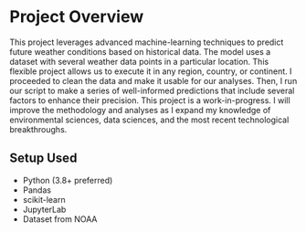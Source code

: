 # Project Overview

This project leverages advanced machine-learning techniques to predict future weather conditions based on historical data. The model uses a dataset with several weather data points in a particular location. This flexible project allows us to execute it in any region, country, or continent. I proceeded to clean the data and make it usable for our analyses. 
Then, I run our script to make a series of well-informed predictions that include several factors to enhance their precision. This project is a work-in-progress. I will improve the methodology and analyses as I expand my knowledge of environmental sciences, data sciences, and the most recent technological breakthroughs. 

## Setup Used

- Python (3.8+ preferred)
- Pandas
- scikit-learn
- JupyterLab
- Dataset from NOAA
